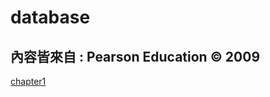 # database

## 內容皆來自 : Pearson Education © 2009

[chapter1](https://github.com/yucing/database/blob/main/chapter1.md)